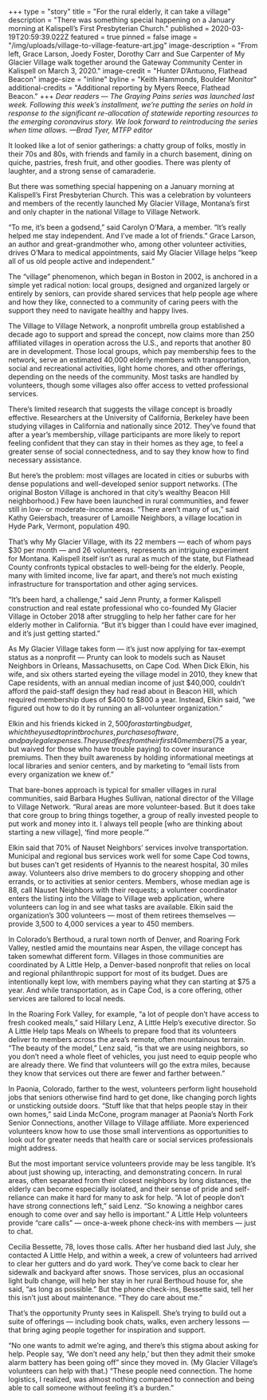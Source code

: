 +++
type = "story"
title = "For the rural elderly, it can take a village"
description = "There was something special happening on a January morning at Kalispell’s First Presbyterian Church."
published = 2020-03-19T20:59:39.022Z
featured = true
pinned = false
image = "/img/uploads/village-to-village-feature-art.jpg"
image-description = "From left, Grace Larson, Joedy Foster, Dorothy Carr and Sue Carpenter of My Glacier Village walk together around the Gateway Community Center in Kalispell on March 3, 2020."
image-credit = "Hunter D’Antuono, Flathead Beacon"
image-size = "inline"
byline = "Keith Hammonds, Boulder Monitor"
additional-credits = "Additional reporting by Myers Reece, Flathead Beacon."
+++
*Dear readers — The Graying Pains series was launched last week. Following this week’s installment, we’re putting the series on hold in response to the significant re-allocation of statewide reporting resources to the emerging coronavirus story. We look forward to reintroducing the series when time allows. —Brad Tyer, MTFP editor* 

It looked like a lot of senior gatherings: a chatty group of folks, mostly in their 70s and 80s, with friends and family in a church basement, dining on quiche, pastries, fresh fruit, and other goodies. There was plenty of laughter, and a strong sense of camaraderie.

But there was something special happening on a January morning at Kalispell’s First Presbyterian Church. This was a celebration by volunteers and members of the recently launched My Glacier Village, Montana’s first and only chapter in the national Village to Village Network.

“To me, it’s been a godsend,” said Carolyn O’Mara, a member. “It’s really helped me stay independent. And I’ve made a lot of friends.” Grace Larson, an author and great-grandmother who, among other volunteer activities, drives O’Mara to medical appointments, said My Glacier Village helps “keep all of us old people active and independent.”

The “village” phenomenon, which began in Boston in 2002, is anchored in a simple yet radical notion: local groups, designed and organized largely or entirely by seniors, can provide shared services that help people age where and how they like, connected to a community of caring peers with the support they need to navigate healthy and happy lives.

The Village to Village Network, a nonprofit umbrella group established a decade ago to support and spread the concept, now claims more than 250 affiliated villages in operation across the U.S., and reports that another 80 are in development. Those local groups, which pay membership fees to the network, serve an estimated 40,000 elderly members with transportation, social and recreational activities, light home chores, and other offerings, depending on the needs of the community. Most tasks are handled by volunteers, though some villages also offer access to vetted professional services.

There’s limited research that suggests the village concept is broadly effective. Researchers at the University of California, Berkeley have been studying villages in California and nationally since 2012. They’ve found that after a year’s membership, village participants are more likely to report feeling confident that they can stay in their homes as they age, to feel a greater sense of social connectedness, and to say they know how to find necessary assistance.

But here’s the problem: most villages are located in cities or suburbs with dense populations and well-developed senior support networks. (The original Boston Village is anchored in that city’s wealthy Beacon Hill neighborhood.) Few have been launched in rural communities, and fewer still in low- or moderate-income areas. “There aren’t many of us,” said Kathy Geiersbach, treasurer of Lamoille Neighbors, a village location in Hyde Park, Vermont, population 490.

That’s why My Glacier Village, with its 22 members — each of whom pays $30 per month — and 26 volunteers, represents an intriguing experiment for Montana. Kalispell itself isn’t as rural as much of the state, but Flathead County confronts typical obstacles to well-being for the elderly. People, many with limited income, live far apart, and there’s not much existing infrastructure for transportation and other aging services.

“It’s been hard, a challenge,” said Jenn Prunty, a former Kalispell construction and real estate professional who co-founded My Glacier Village in October 2018 after struggling to help her father care for her elderly mother in California. “But it’s bigger than I could have ever imagined, and it’s just getting started.”

As My Glacier Village takes form — it’s just now applying for tax-exempt status as a nonprofit — Prunty can look to models such as Nauset Neighbors in Orleans, Massachusetts, on Cape Cod. When Dick Elkin, his wife, and six others started eyeing the village model in 2010, they knew that Cape residents, with an annual median income of just $40,000, couldn’t afford the paid-staff design they had read about in Beacon Hill, which required membership dues of $400 to $800 a year. Instead, Elkin said, “we figured out how to do it by running an all-volunteer organization.”

Elkin and his friends kicked in $2,500 for a starting budget, which they used to print brochures, purchase software, and pay legal expenses. They used fees from their first 40 members ($75 a year, but waived for those who have trouble paying) to cover insurance premiums. Then they built awareness by holding informational meetings at local libraries and senior centers, and by marketing to “email lists from every organization we knew of.”

That bare-bones approach is typical for smaller villages in rural communities, said Barbara Hughes Sullivan, national director of the Village to Village Network. “Rural areas are more volunteer-based. But it does take that core group to bring things together, a group of really invested people to put work and money into it. I always tell people \[who are thinking about starting a new village], ‘find more people.’”

Elkin said that 70% of Nauset Neighbors’ services involve transportation. Municipal and regional bus services work well for some Cape Cod towns, but buses can’t get residents of Hyannis to the nearest hospital, 30 miles away. Volunteers also drive members to do grocery shopping and other errands, or to activities at senior centers. Members, whose median age is 88, call Nauset Neighbors with their requests; a volunteer coordinator enters the listing into the Village to Village web application, where volunteers can log in and see what tasks are available. Elkin said the organization’s 300 volunteers — most of them retirees themselves — provide 3,500 to 4,000 services a year to 450 members.

In Colorado’s Berthoud, a rural town north of Denver, and Roaring Fork Valley, nestled amid the mountains near Aspen, the village concept has taken somewhat different form. Villages in those communities are coordinated by A Little Help, a Denver-based nonprofit that relies on local and regional philanthropic support for most of its budget. Dues are intentionally kept low, with members paying what they can starting at $75 a year. And while transportation, as in Cape Cod, is a core offering, other services are tailored to local needs.

In the Roaring Fork Valley, for example, “a lot of people don’t have access to fresh cooked meals,” said Hillary Lenz, A Little Help’s executive director. So A Little Help taps Meals on Wheels to prepare food that its volunteers deliver to members across the area’s remote, often mountainous terrain. “The beauty of the model,” Lenz said, “is that we are using neighbors, so you don’t need a whole fleet of vehicles, you just need to equip people who are already there. We find that volunteers will go the extra miles, because they know that services out there are fewer and farther between.”

In Paonia, Colorado, farther to the west, volunteers  perform light household jobs that seniors otherwise find hard to get done, like changing porch lights or unsticking outside doors. “Stuff like that that helps people stay in their own homes,” said Linda McCone, program manager at Paonia’s North Fork Senior Connections, another Village to Village affiliate. More experienced volunteers know how to use those small interventions as opportunities to look out for greater needs that health care or social services professionals might address.

But the most important service volunteers provide may be less tangible. It’s about just showing up, interacting, and demonstrating concern. In rural areas, often separated from their closest neighbors by long distances, the elderly can become especially isolated, and their sense of pride and self-reliance can make it hard for many to ask for help. “A lot of people don’t have strong connections left,” said Lenz. “So knowing a neighbor cares enough to come over and say hello is important.” A Little Help volunteers provide “care calls” — once-a-week phone check-ins with members — just to chat.

Cecilia Bessette, 78, loves those calls. After her husband died last July, she contacted A Little Help, and within a week, a crew of volunteers had arrived to clear her gutters and do yard work. They’ve come back to clear her sidewalk and backyard after snows. Those services, plus an occasional light bulb change, will help her stay in her rural Berthoud house for, she said, “as long as possible.” But the phone check-ins, Bessette said, tell her this isn’t just about maintenance. “They do care about me.”

That’s the opportunity Prunty sees in Kalispell. She’s trying to build out a suite of offerings — including book chats, walks, even archery lessons — that bring aging people together for inspiration and support.

“No one wants to admit we’re aging, and there’s this stigma about asking for help. People say, ‘We don’t need any help,’ but then they admit their smoke alarm battery has been going off” since they moved in. (My Glacier Village’s volunteers can help with that.) “These people need connection. The home logistics, I realized, was almost nothing compared to connection and being able to call someone without feeling it’s a burden.”